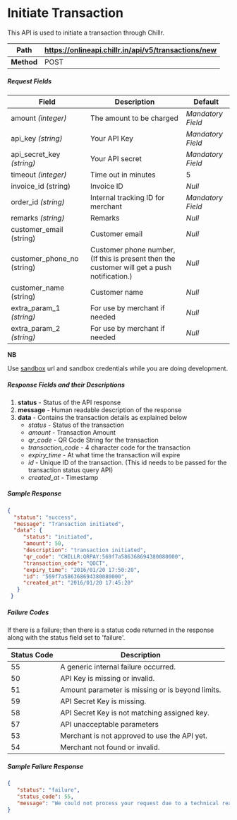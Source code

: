 

# Initiate Transaction

This API is used to initiate a transaction through Chillr.

| Path | https://onlineapi.chillr.in/api/v5/transactions/new |
| -- | -- |
| **Method** | POST |

##### Request Fields

| Field | Description | Default |
| -- | -- | -- |
| amount _(integer)_| The amount to be charged | _Mandatory Field_ |
| api\_key _(string)_| Your API Key | _Mandatory Field_ |
| api\_secret\_key _(string)_ | Your API secret | _Mandatory Field_ |
| timeout _(integer)_ | Time out in minutes | 5 |
| invoice\_id (string) | Invoice ID | _Null_
| order\_id _(string)_ | Internal tracking ID for merchant | _Mandatory Field_ |
| remarks _(string)_ | Remarks | _Null_ |
| customer_email (string) | Customer email | _Null_ |
| customer_phone_no (string) | Customer phone number, (If this is present then the customer will get a push notification.) | _Null_ |
| customer_name (string) | Customer name | _Null_ | 
| extra\_param\_1 _(string)_ | For use by merchant if needed | _Null_ |
| extra\_param\_2 _(string)_ | For use by merchant if needed | _Null_ |

**NB**

Use [sandbox](sandbox_testing.md) url and sandbox credentials while you are doing development.

##### Response Fields and their Descriptions

1. **status** - Status of the API response 
2. **message** - Human readable description of the response 
3. **data** - Contains the transaction details as explained below 
   * *status* - Status of the transaction 
   * *amount* - Transaction Amount 
   * *qr\_code* - QR Code String for the transaction 
   * *transaction\_code* - 4 character code for the transaction 
   * *expiry_time* - At what time the transaction will expire 
   * *id* - Unique ID of the transaction. (This id needs to be passed for the transaction status query API) 
   * *created_at* - Timestamp 

##### Sample Response
```json
{
  "status": "success",
  "message": "Transaction initiated",
  "data": {
     "status": "initiated",
     "amount": 50,
     "description": "transaction initiated",
     "qr_code": "CHILLR:QRPAY:569f7a586368694380080000",
     "transaction_code": "QOCT",
     "expiry_time": "2016/01/20 17:50:20",
     "id": "569f7a586368694380080000",
     "created_at": "2016/01/20 17:45:20"
   }
 }
```

##### Failure Codes

If there is a failure; then there is a status code returned in the response along with the status field set to 'failure'.

| Status Code | Description |
| -- | -- |
| 55 | A generic internal failure occurred. |
| 50 | API Key is missing or invalid. |
| 51 | Amount parameter is missing or is beyond limits. |
| 59 | API Secret Key is missing. |
| 58 | API Secret Key is not matching assigned key. |
| 57 | API unacceptable parameters |
| 53 | Merchant is not approved to use the API yet. |
| 54 | Merchant not found or invalid. |

##### Sample Failure Response
```json
{ 
   "status": "failure",
   "status_code": 55,
   "message": "We could not process your request due to a technical reasons. Sorry for the trouble."             
}
```


